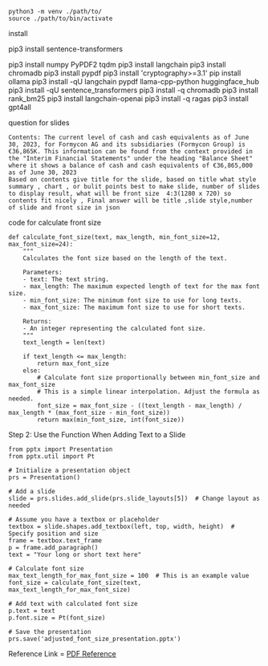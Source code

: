 
```
python3 -m venv ./path/to/
source ./path/to/bin/activate
```

install 

pip3 install sentence-transformers

pip3 install numpy PyPDF2 tqdm
pip3 install langchain
pip3 install chromadb
pip3 install pypdf
pip3 install 'cryptography>=3.1'
pip install ollama
pip3 install -qU langchain pypdf llama-cpp-python huggingface_hub
pip3 install -qU sentence_transformers
pip3 install -q chromadb
pip3 install rank_bm25
pip3 install langchain-openai
pip3 install -q ragas
pip3 install gpt4all




question for slides
```
Contents: The current level of cash and cash equivalents as of June 30, 2023, for Formycon AG and its subsidiaries (Formycon Group) is €36,865K. This information can be found from the context provided in the "Interim Financial Statements" under the heading "Balance Sheet" where it shows a balance of cash and cash equivalents of €36,865,000 as of June 30, 2023
Based on contents give title for the slide, based on title what style summary , chart , or bulit points best to make slide, number of slides to display result, what will be front size  4:3(1280 x 720) so contents fit nicely , Final answer will be title ,slide style,number of slide and front size in json
```


code for calculate front size 
```
def calculate_font_size(text, max_length, min_font_size=12, max_font_size=24):
    """
    Calculates the font size based on the length of the text.

    Parameters:
    - text: The text string.
    - max_length: The maximum expected length of text for the max font size.
    - min_font_size: The minimum font size to use for long texts.
    - max_font_size: The maximum font size to use for short texts.

    Returns:
    - An integer representing the calculated font size.
    """
    text_length = len(text)
    
    if text_length <= max_length:
        return max_font_size
    else:
        # Calculate font size proportionally between min_font_size and max_font_size
        # This is a simple linear interpolation. Adjust the formula as needed.
        font_size = max_font_size - ((text_length - max_length) / max_length * (max_font_size - min_font_size))
        return max(min_font_size, int(font_size))

```
Step 2: Use the Function When Adding Text to a Slide

```
from pptx import Presentation
from pptx.util import Pt

# Initialize a presentation object
prs = Presentation()

# Add a slide
slide = prs.slides.add_slide(prs.slide_layouts[5])  # Change layout as needed

# Assume you have a textbox or placeholder
textbox = slide.shapes.add_textbox(left, top, width, height)  # Specify position and size
frame = textbox.text_frame
p = frame.add_paragraph()
text = "Your long or short text here"

# Calculate font size
max_text_length_for_max_font_size = 100  # This is an example value
font_size = calculate_font_size(text, max_text_length_for_max_font_size)

# Add text with calculated font size
p.text = text
p.font.size = Pt(font_size)

# Save the presentation
prs.save('adjusted_font_size_presentation.pptx')

```


Reference Link = [PDF Reference ](https://www.youtube.com/watch?v=ZN53DrEYwKg)